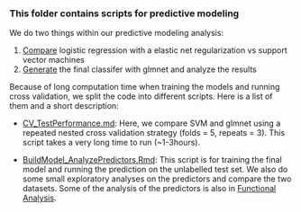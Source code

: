 ### This folder contains scripts for predictive modeling

We do two things within our predictive modeling analysis: 

1. [Compare](https://github.com/STAT540-UBC/team_Methylation-Badassays/blob/master/Scripts/PredictiveModeling/CV_TestPerformance.md) logistic regression with a elastic net regularization vs support vector machines
2. [Generate](https://github.com/STAT540-UBC/team_Methylation-Badassays/blob/master/Scripts/PredictiveModeling/BuildModel_AnalyzePredictors.md) the final classifer with glmnet and analyze the results

Because of long computation time when training the models and running cross validation, we split the code into different scripts. Here is a list of them and a short description:

* [CV_TestPerformance.md](https://github.com/STAT540-UBC/team_Methylation-Badassays/blob/master/Scripts/PredictiveModeling/CV_TestPerformance.md): Here, we compare SVM and glmnet using a repeated nested cross validation strategy (folds = 5, repeats = 3). This script takes a very long time to run (~1-3hours).

* [BuildModel_AnalyzePredictors.Rmd](https://github.com/STAT540-UBC/team_Methylation-Badassays/blob/master/Scripts/PredictiveModeling/BuildModel_AnalyzePredictors.md): This script is for training the final model and running the prediction on the unlabelled test set. We also do some small exploratory analyses on the predictors and compare the two datasets. Some of the analysis of the predictors is also in [Functional Analysis](https://github.com/STAT540-UBC/team_Methylation-Badassays/blob/master/Results/Functional%20Analysis%20Write%20Up.md).